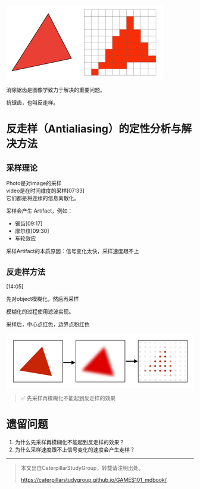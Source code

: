 <img src="../assets/走样.jpg" title="" alt="" width="425">

消除锯齿是图像学致力于解决的重要问题。

抗锯齿，也叫反走样。

# 反走样（Antialiasing）的定性分析与解决方法

## 采样理论

Photo是对image的采样  
video是在时间维度的采样[07:33]  
它们都是将连续的信息离散化。  

采样会产生 Artifact，例如：

- 锯齿[09:17]  
- 摩尔纹[09:30]
- 车轮效应

采样Artifact的本质原因：信号变化太快，采样速度跟不上

## 反走样方法

[14:05]

先对object模糊化，然后再采样  

模糊化的过程使用滤波实现。

采样后，中心点红色，边界点粉红色

![](../assets/模糊采样.jpg)

> &#x2705; 先采样再模糊化不能起到反走样的效果

# 遗留问题

1. 为什么先采样再模糊化不能起到反走样的效果？  
2. 为什么采样速度跟不上信号变化的速度会产生走样？  

----------------------------
> 本文出自CaterpillarStudyGroup，转载请注明出处。
>
> https://caterpillarstudygroup.github.io/GAMES101_mdbook/
